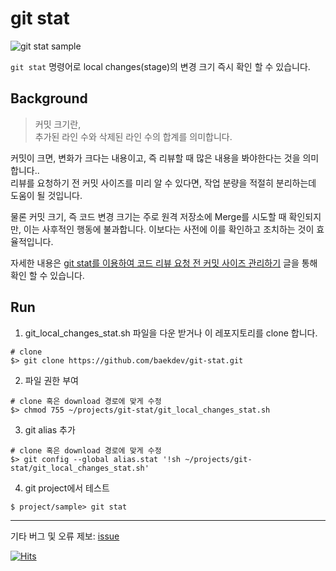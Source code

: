 # git stat

![git stat sample](https://baek.dev/assets/images/post/2023/2023_051_000.gif)  

`git stat` 명령어로 local changes(stage)의 변경 크기 즉시 확인 할 수 있습니다.   

## Background  

> 커밋 크기란,  
> 추가된 라인 수와 삭제된 라인 수의 합계를 의미합니다.

커밋이 크면, 변화가 크다는 내용이고, 즉 리뷰할 때 많은 내용을 봐야한다는 것을 의미합니다..  
리뷰를 요청하기 전 커밋 사이즈를 미리 알 수 있다면, 작업 분량을 적절히 분리하는데 도움이 될 것입니다.

물론 커밋 크기, 즉 코드 변경 크기는 주로 원격 저장소에 Merge를 시도할 때 확인되지만, 이는 사후적인 행동에 불과합니다. 이보다는 사전에 이를 확인하고 조치하는 것이 효율적입니다.  

자세한 내용은 [git stat를 이용하여 코드 리뷰 요청 전 커밋 사이즈 관리하기](https://baek.dev/post/51/) 글을 통해 확인 할 수 있습니다.      




## Run  

1. git_local_changes_stat.sh 파일을 다운 받거나 이 레포지토리를 clone 합니다. 

```shell
# clone  
$> git clone https://github.com/baekdev/git-stat.git  
```  

2. 파일 권한 부여 

```shell
# clone 혹은 download 경로에 맞게 수정   
$> chmod 755 ~/projects/git-stat/git_local_changes_stat.sh    
```  

3. git alias 추가  
```shell
# clone 혹은 download 경로에 맞게 수정  
$> git config --global alias.stat '!sh ~/projects/git-stat/git_local_changes_stat.sh'  
```  

4. git project에서 테스트  
```shell
$ project/sample> git stat
```  


---  

기타 버그 및 오류 제보: [issue](https://github.com/baekdev/git-stat/issues)

[![Hits](https://hits.seeyoufarm.com/api/count/incr/badge.svg?url=https%3A%2F%2Fgithub.com%2Fbaekdev%2Fgit-stat&count_bg=%2379C83D&title_bg=%23555555&icon=&icon_color=%23E7E7E7&title=hits&edge_flat=false)](https://hits.seeyoufarm.com)


